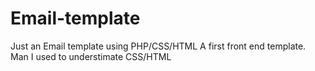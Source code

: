# Email-template
Just an Email template using PHP/CSS/HTML
A first front end template.
Man I used to understimate CSS/HTML
